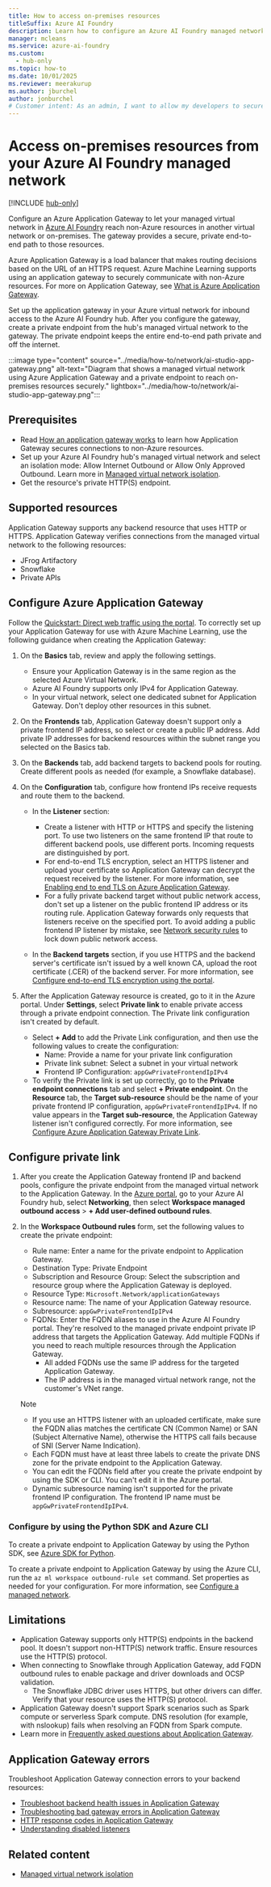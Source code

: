 ```yaml
---
title: How to access on-premises resources
titleSuffix: Azure AI Foundry
description: Learn how to configure an Azure AI Foundry managed network to securely allow access to your on-premises resources.
manager: mcleans
ms.service: azure-ai-foundry
ms.custom:
  - hub-only
ms.topic: how-to
ms.date: 10/01/2025
ms.reviewer: meerakurup 
ms.author: jburchel 
author: jonburchel 
# Customer intent: As an admin, I want to allow my developers to securely access on-premises resources from Azure AI Foundry.
---
```


# Access on-premises resources from your Azure AI Foundry managed network

[!INCLUDE [hub-only](../includes/uses-hub-only.md)]

Configure an Azure Application Gateway to let your managed virtual network in [Azure AI Foundry](https://ai.azure.com/?cid=learnDocs) reach non-Azure resources in another virtual network or on-premises. The gateway provides a secure, private end-to-end path to those resources.

Azure Application Gateway is a load balancer that makes routing decisions based on the URL of an HTTPS request. Azure Machine Learning supports using an application gateway to securely communicate with non-Azure resources. For more on Application Gateway, see [What is Azure Application Gateway](/azure/application-gateway/overview).

Set up the application gateway in your Azure virtual network for inbound access to the Azure AI Foundry hub. After you configure the gateway, create a private endpoint from the hub's managed virtual network to the gateway. The private endpoint keeps the entire end-to-end path private and off the internet.

:::image type="content" source="../media/how-to/network/ai-studio-app-gateway.png" alt-text="Diagram that shows a managed virtual network using Azure Application Gateway and a private endpoint to reach on-premises resources securely." lightbox="../media/how-to/network/ai-studio-app-gateway.png":::

## Prerequisites

- Read [How an application gateway works](/azure/application-gateway/how-application-gateway-works) to learn how Application Gateway secures connections to non-Azure resources.
- Set up your Azure AI Foundry hub's managed virtual network and select an isolation mode: Allow Internet Outbound or Allow Only Approved Outbound. Learn more in [Managed virtual network isolation](configure-managed-network.md).
- Get the resource's private HTTP(S) endpoint.

## Supported resources

Application Gateway supports any backend resource that uses HTTP or HTTPS. Application Gateway verifies connections from the managed virtual network to the following resources:
- JFrog Artifactory
- Snowflake
- Private APIs

## Configure Azure Application Gateway

Follow the [Quickstart: Direct web traffic using the portal](/azure/application-gateway/quick-create-portal). To correctly set up your Application Gateway for use with Azure Machine Learning, use the following guidance when creating the Application Gateway:

1. On the __Basics__ tab, review and apply the following settings.

    - Ensure your Application Gateway is in the same region as the selected Azure Virtual Network.
    - Azure AI Foundry supports only IPv4 for Application Gateway.
    - In your virtual network, select one dedicated subnet for Application Gateway. Don't deploy other resources in this subnet.

1. On the __Frontends__ tab, Application Gateway doesn't support only a private frontend IP address, so select or create a public IP address. Add private IP addresses for backend resources within the subnet range you selected on the Basics tab.

1. On the __Backends__ tab, add backend targets to backend pools for routing. Create different pools as needed (for example, a Snowflake database).

1. On the __Configuration__ tab, configure how frontend IPs receive requests and route them to the backend.

    - In the __Listener__ section:
        - Create a listener with HTTP or HTTPS and specify the listening port. To use two listeners on the same frontend IP that route to different backend pools, use different ports. Incoming requests are distinguished by port.
        - For end-to-end TLS encryption, select an HTTPS listener and upload your certificate so Application Gateway can decrypt the request received by the listener. For more information, see [Enabling end to end TLS on Azure Application Gateway](/azure/application-gateway/ssl-overview#end-to-end-tls-encryption).
        - For a fully private backend target without public network access, don't set up a listener on the public frontend IP address or its routing rule. Application Gateway forwards only requests that listeners receive on the specified port. To avoid adding a public frontend IP listener by mistake, see [Network security rules](/azure/application-gateway/configuration-infrastructure#network-security-groups) to lock down public network access.

    - In the __Backend targets__ section, if you use HTTPS and the backend server's certificate isn't issued by a well known CA, upload the root certificate (.CER) of the backend server. For more information, see [Configure end-to-end TLS encryption using the portal](/azure/application-gateway/end-to-end-ssl-portal).

1. After the Application Gateway resource is created, go to it in the Azure portal. Under __Settings__, select __Private link__ to enable private access through a private endpoint connection. The Private link configuration isn't created by default.

    - Select __+ Add__ to add the Private Link configuration, and then use the following values to create the configuration:
        - Name: Provide a name for your private link configuration
        - Private link subnet: Select a subnet in your virtual network
        - Frontend IP Configuration: `appGwPrivateFrontendIpIPv4`
    - To verify the Private link is set up correctly, go to the __Private endpoint connections__ tab and select __+ Private endpoint__. On the __Resource__ tab, the __Target sub-resource__ should be the name of your private frontend IP configuration, `appGwPrivateFrontendIpIPv4`. If no value appears in the __Target sub-resource__, the Application Gateway listener isn't configured correctly. For more information, see [Configure Azure Application Gateway Private Link](/azure/application-gateway/private-link-configure).

## Configure private link

1. After you create the Application Gateway frontend IP and backend pools, configure the private endpoint from the managed virtual network to the Application Gateway. In the [Azure portal](https://portal.azure.com), go to your Azure AI Foundry hub, select __Networking__, then select __Workspace managed outbound access__ > __+ Add user-defined outbound rules__. 
1. In the __Workspace Outbound rules__ form, set the following values to create the private endpoint:

    - Rule name: Enter a name for the private endpoint to Application Gateway.
    - Destination Type: Private Endpoint
    - Subscription and Resource Group: Select the subscription and resource group where the Application Gateway is deployed.
    - Resource Type: `Microsoft.Network/applicationGateways`
    - Resource name: The name of your Application Gateway resource.
    - Subresource: `appGwPrivateFrontendIpIPv4`
    - FQDNs: Enter the FQDN aliases to use in the Azure AI Foundry portal. They're resolved to the managed private endpoint private IP address that targets the Application Gateway. Add multiple FQDNs if you need to reach multiple resources through the Application Gateway.
      - All added FQDNs use the same IP address for the targeted Application Gateway.
      - The IP address is in the managed virtual network range, not the customer's VNet range.

    > [!NOTE]
    > - If you use an HTTPS listener with an uploaded certificate, make sure the FQDN alias matches the certificate CN (Common Name) or SAN (Subject Alternative Name), otherwise the HTTPS call fails because of SNI (Server Name Indication).
    > - Each FQDN must have at least three labels to create the private DNS zone for the private endpoint to the Application Gateway.
    > - You can edit the FQDNs field after you create the private endpoint by using the SDK or CLI. You can't edit it in the Azure portal.
    > - Dynamic subresource naming isn't supported for the private frontend IP configuration. The frontend IP name must be `appGwPrivateFrontendIpIPv4`.

### Configure by using the Python SDK and Azure CLI

To create a private endpoint to Application Gateway by using the Python SDK, see [Azure SDK for Python](/python/api/azure-ai-ml/azure.ai.ml.entities.privateendpointdestination).

To create a private endpoint to Application Gateway by using the Azure CLI, run the `az ml workspace outbound-rule set` command. Set properties as needed for your configuration. For more information, see [Configure a managed network](configure-managed-network.md?tabs=azure-cli).

## Limitations

- Application Gateway supports only HTTP(S) endpoints in the backend pool. It doesn't support non-HTTP(S) network traffic. Ensure resources use the HTTP(S) protocol.
- When connecting to Snowflake through Application Gateway, add FQDN outbound rules to enable package and driver downloads and OCSP validation.
  - The Snowflake JDBC driver uses HTTPS, but other drivers can differ. Verify that your resource uses the HTTP(S) protocol.
- Application Gateway doesn't support Spark scenarios such as Spark compute or serverless Spark compute. DNS resolution (for example, with nslookup) fails when resolving an FQDN from Spark compute.
- Learn more in [Frequently asked questions about Application Gateway](/azure/application-gateway/application-gateway-faq).

## Application Gateway errors

Troubleshoot Application Gateway connection errors to your backend resources:

- [Troubleshoot backend health issues in Application Gateway](/azure/application-gateway/application-gateway-backend-health-troubleshooting)
- [Troubleshooting bad gateway errors in Application Gateway](/azure/application-gateway/application-gateway-troubleshooting-502)
- [HTTP response codes in Application Gateway](/azure/application-gateway/http-response-codes)
- [Understanding disabled listeners](/azure/application-gateway/disabled-listeners)

## Related content

- [Managed virtual network isolation](configure-managed-network.md)
